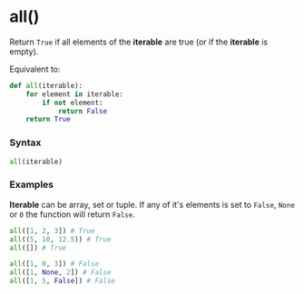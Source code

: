 # all()

Return `True` if all elements of the **iterable** are true (or if the **iterable** is empty).

Equivalent to:

```python
def all(iterable):
    for element in iterable:
        if not element:
            return False
    return True
```

### Syntax

```python
all(iterable)
```

### Examples

**Iterable** can be array, set or tuple. If any of it's elements is set to `False`, `None` or `0` the function will return `False`.

```python
all([1, 2, 3]) # True
all((5, 10, 12.5)) # True
all([]) # True

all([1, 0, 3]) # False
all([1, None, 2]) # False
all([1, 5, False]) # False
```